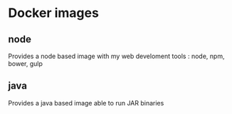 # Docker images

## node

Provides a node based image with my web develoment tools : node, npm, bower, gulp

## java

Provides a java based image able to run JAR binaries
